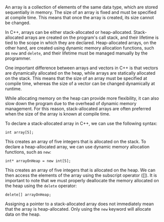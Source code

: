 An array is a collection of elements of the same data type, which are stored sequentially in memory. The size of an
array is fixed and must be specified at compile time. This means that once the array is created, its size cannot be
changed.

In C++, arrays can be either stack-allocated or heap-allocated. Stack-allocated arrays are created on the program's call
stack, and their lifetime is tied to the scope in which they are declared. Heap-allocated arrays, on the other hand, are
created using dynamic memory allocation functions, such as `new` and `delete`, and their lifetime must be managed manually
by the programmer.

One important difference between arrays and vectors in C++ is that vectors are dynamically allocated on the heap, while
arrays are statically allocated on the stack. This means that the size of an array must be specified at compile time,
whereas the size of a vector can be changed dynamically at runtime.

While allocating memory on the heap can provide more flexibility, it can also slow down the program due to the overhead
of dynamic memory management. For this reason, stack-allocated arrays are often preferred when the size of the array is
known at compile time.

To declare a stack-allocated array in C++, we can use the following syntax:

```
int array[5];
```
This creates an array of five integers that is allocated on the stack. To declare a heap-allocated array, we can use
dynamic memory allocation functions, such as `new`:

```
int* arrayOnHeap = new int[5];
```
This creates an array of five integers that is allocated on the heap. We can then access the elements of the array using
the subscript operator ([]). It is important to note that we must properly deallocate the memory allocated on the heap
using the `delete` operator:

```
delete[] arrayOnHeap;
```
Assigning a pointer to a stack-allocated array does not immediately mean that the array is heap-allocated. Only using
the `new` keyword will allocate data on the heap.

